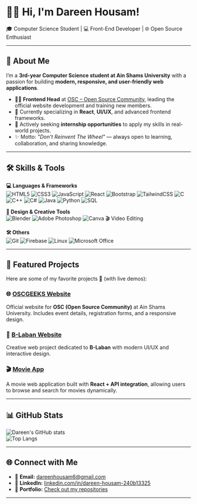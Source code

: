 # 👩‍💻 Hi, I'm Dareen Housam!  

🎓 Computer Science Student | 💻 Front-End Developer | 🌐 Open Source Enthusiast  

---

## 🚀 About Me  

I’m a **3rd-year Computer Science student at Ain Shams University** with a passion for building **modern, responsive, and user-friendly web applications**.  

- 👩‍💼 **Frontend Head** at [OSC – Open Source Community](https://oscgeeks.org/), leading the official website development and training new members.  
- 🌱 Currently specializing in **React**, **UI/UX**, and advanced frontend frameworks.  
- 🎯 Actively seeking **internship opportunities** to apply my skills in real-world projects.  
- ✨ Motto: *"Don’t Reinvent The Wheel"* — always open to learning, collaboration, and sharing knowledge.  

---

## 🛠️ Skills & Tools  

**💻 Languages & Frameworks**  
![HTML5](https://img.shields.io/badge/HTML5-E34F26?logo=html5&logoColor=white)
![CSS3](https://img.shields.io/badge/CSS3-1572B6?logo=css3&logoColor=white)
![JavaScript](https://img.shields.io/badge/JavaScript-F7DF1E?logo=javascript&logoColor=black)
![React](https://img.shields.io/badge/React-20232A?logo=react&logoColor=61DAFB)
![Bootstrap](https://img.shields.io/badge/Bootstrap-7952B3?logo=bootstrap&logoColor=white)
![TailwindCSS](https://img.shields.io/badge/Tailwind_CSS-38B2AC?logo=tailwind-css&logoColor=white)
![C](https://img.shields.io/badge/C-00599C?logo=c&logoColor=white)
![C++](https://img.shields.io/badge/C++-00599C?logo=cplusplus&logoColor=white)
![C#](https://img.shields.io/badge/C%23-239120?logo=c-sharp&logoColor=white)
![Java](https://img.shields.io/badge/Java-007396?logo=java&logoColor=white)
![Python](https://img.shields.io/badge/Python-3776AB?logo=python&logoColor=white)
![SQL](https://img.shields.io/badge/SQL-4479A1?logo=database&logoColor=white)

**🎨 Design & Creative Tools**  
![Blender](https://img.shields.io/badge/Blender-F5792A?logo=blender&logoColor=white)
![Adobe Photoshop](https://img.shields.io/badge/Photoshop-31A8FF?logo=adobe-photoshop&logoColor=white)
![Canva](https://img.shields.io/badge/Canva-00C4CC?logo=canva&logoColor=white)
🎬 Video Editing  

**🛠️ Others**  
![Git](https://img.shields.io/badge/Git-F05032?logo=git&logoColor=white)
![Firebase](https://img.shields.io/badge/Firebase-FFCA28?logo=firebase&logoColor=black)
![Linux](https://img.shields.io/badge/Linux-FCC624?logo=linux&logoColor=black)
![Microsoft Office](https://img.shields.io/badge/Office-D83B01?logo=microsoft-office&logoColor=white)

---

## 📂 Featured Projects  

Here are some of my favorite projects 🚀 (with live demos):  

### 🌐 [OSCGEEKS Website](https://oscgeeks.org/)  
Official website for **OSC (Open Source Community)** at Ain Shams University. Includes event details, registration forms, and a responsive design.  

### 🥛 [B-Laban Website](https://dareen-housam.github.io/B-Laban/)  
Creative web project dedicated to **B-Laban** with modern UI/UX and interactive design.  

### 🎬 [Movie App](https://iti-mean-movie.vercel.app/)  
A movie web application built with **React + API integration**, allowing users to browse and search for movies dynamically.  

---

## 📊 GitHub Stats  

![Dareen's GitHub stats](https://github-readme-stats.vercel.app/api?username=Dareen-Housam&show_icons=true&theme=radical)  
![Top Langs](https://github-readme-stats.vercel.app/api/top-langs/?username=Dareen-Housam&layout=compact&theme=radical)  

---

## 🌐 Connect with Me  

- 📧 **Email:** dareenhousam6@gmail.com  
- 💼 **LinkedIn:** [linkedin.com/in/dareen-housam-240b13325](https://www.linkedin.com/in/dareen-housam-240b13325)  
- 📂 **Portfolio:** [Check out my repositories](https://github.com/Dareen-Housam?tab=repositories)  

---
